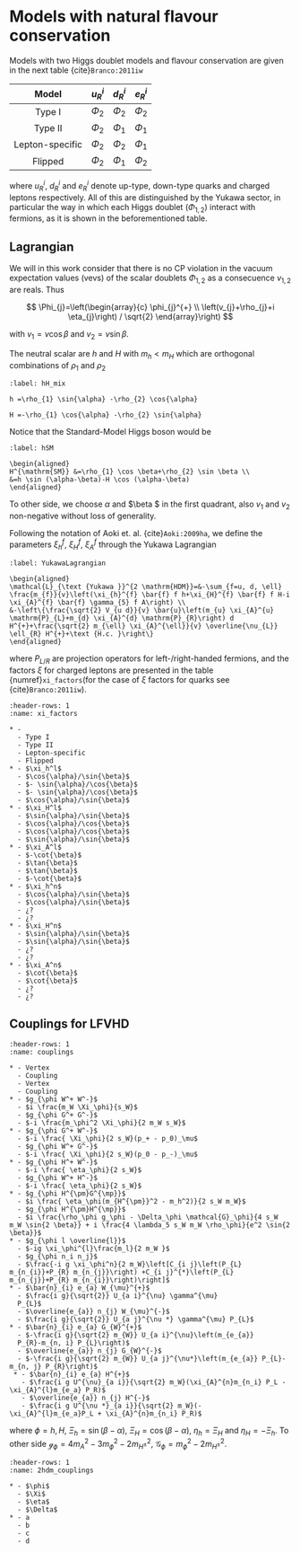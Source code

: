 # Models with natural flavour conservation

Models with two Higgs doublet models and flavour conservation are given in the next table {cite}`Branco:2011iw`


|    **Model**     |  $u_{R}^{i}$   | $d_{R}^{i}$  |  $e_{R}^{i}$   |
| :------------:   | :-------------: |:------------: | :-------------: |
| Type I           | $\Phi_{2}$ | $\Phi_{2}$ | $\Phi_{2}$ | 
| Type II          | $\Phi_{2}$ | $\Phi_{1}$ | $\Phi_{1}$ | 
|  Lepton-specific | $\Phi_{2}$ | $\Phi_{2}$ | $\Phi_{1}$ | 
|      Flipped     | $\Phi_{2}$ | $\Phi_{1}$ | $\Phi_{2}$ | 

where $u_{R}^{i}$, $d_{R}^{i}$ and $e_{R}^{i}$ denote up-type, down-type quarks and charged leptons respectively. All of this are distinguished by the Yukawa sector, in particular the way in which each Higgs doublet ($\Phi_{1,2}$) interact with fermions, as it is shown in the beforementioned table. 

## Lagrangian

We will in this work consider that there is no CP violation in the vacuum expectation values (vevs) of the scalar doublets $\Phi_{1,2}$ as a consecuence $v_{1,2}$ are reals. Thus

$$
\Phi_{j}=\left(\begin{array}{c}
\phi_{j}^{+} \\
\left(v_{j}+\rho_{j}+i \eta_{j}\right) / \sqrt{2}
\end{array}\right)
$$

with $v_1 = v \cos{\beta}$ and $v_2 = v \sin{\beta}$. 

The neutral scalar are $h$ and $H$ with $m_h < m_H$ which are orthogonal combinations of $\rho_1$ and $\rho_2$ 

```{math}
:label: hH_mix

h =\rho_{1} \sin{\alpha} -\rho_{2} \cos{\alpha}

H =-\rho_{1} \cos{\alpha} -\rho_{2} \sin{\alpha}
```

Notice that the Standard-Model Higgs boson would be

```{math}
:label: hSM

\begin{aligned}
H^{\mathrm{SM}} &=\rho_{1} \cos \beta+\rho_{2} \sin \beta \\
&=h \sin (\alpha-\beta)-H \cos (\alpha-\beta)
\end{aligned}
```

To other side, we choose $\alpha$ and $\beta $ in the first quadrant, also $v_1$ and $v_2$ non-negative without loss of generality. 

Following the notation of Aoki et. al. {cite}`Aoki:2009ha`, we define the parameters $\xi_h^f$, $\xi_H^f$, $\xi_A^f$ through the Yukawa Lagrangian

```{math}
:label: YukawaLagrangian

\begin{aligned}
\mathcal{L}_{\text {Yukawa }}^{2 \mathrm{HDM}}=&-\sum_{f=u, d, \ell} \frac{m_{f}}{v}\left(\xi_{h}^{f} \bar{f} f h+\xi_{H}^{f} \bar{f} f H-i \xi_{A}^{f} \bar{f} \gamma_{5} f A\right) \\
&-\left\{\frac{\sqrt{2} V_{u d}}{v} \bar{u}\left(m_{u} \xi_{A}^{u} \mathrm{P}_{L}+m_{d} \xi_{A}^{d} \mathrm{P}_{R}\right) d H^{+}+\frac{\sqrt{2} m_{\ell} \xi_{A}^{\ell}}{v} \overline{\nu_{L}} \ell_{R} H^{+}+\text {H.c. }\right\}
\end{aligned}
```

where $P_{L/R}$ are projection operators for left-/right-handed fermions, and the factors $\xi$ for charged leptons are presented in the table  {numref}`xi_factors`(for the case of $\xi$ factors for quarks see {cite}`Branco:2011iw`).

```{list-table}
:header-rows: 1
:name: xi_factors

* - 
  - Type I 
  - Type II
  - Lepton-specific
  - Flipped 
* - $\xi_h^l$
  - $\cos{\alpha}/\sin{\beta}$
  - $- \sin{\alpha}/\cos{\beta}$
  - $- \sin{\alpha}/\cos{\beta}$
  - $\cos{\alpha}/\sin{\beta}$
* - $\xi_H^l$
  - $\sin{\alpha}/\sin{\beta}$
  - $\cos{\alpha}/\cos{\beta}$
  - $\cos{\alpha}/\cos{\beta}$
  - $\sin{\alpha}/\sin{\beta}$
* - $\xi_A^l$
  - $-\cot{\beta}$
  - $\tan{\beta}$
  - $\tan{\beta}$
  - $-\cot{\beta}$
* - $\xi_h^n$
  - $\cos{\alpha}/\sin{\beta}$
  - $\cos{\alpha}/\sin{\beta}$
  - ¿?
  - ¿?
* - $\xi_H^n$
  - $\sin{\alpha}/\sin{\beta}$
  - $\sin{\alpha}/\sin{\beta}$
  - ¿?
  - ¿?
* - $\xi_A^n$
  - $\cot{\beta}$
  - $\cot{\beta}$
  - ¿?
  - ¿?
```

## Couplings for LFVHD

```{list-table}
:header-rows: 1
:name: couplings

* - Vertex
  - Coupling
  - Vertex
  - Coupling
* - $g_{\phi W^+ W^-}$
  - $i \frac{m_W \Xi_\phi}{s_W}$
  - $g_{\phi G^+ G^-}$
  - $-i \frac{m_\phi^2 \Xi_\phi}{2 m_W s_W}$
* - $g_{\phi G^+ W^-}$
  - $-i \frac{ \Xi_\phi}{2 s_W}(p_+ - p_0)_\mu$
  - $g_{\phi W^+ G^-}$
  - $-i \frac{ \Xi_\phi}{2 s_W}(p_0 - p_-)_\mu$
* - $g_{\phi H^+ W^-}$
  - $-i \frac{ \eta_\phi}{2 s_W}$
  - $g_{\phi W^+ H^-}$
  - $-i \frac{ \eta_\phi}{2 s_W}$
* - $g_{\phi H^{\pm}G^{\mp}}$
  - $i \frac{ \eta_\phi(m_{H^{\pm}}^2 - m_h^2)}{2 s_W m_W}$
  - $g_{\phi H^{\pm}H^{\mp}}$
  - $i \frac{\rho_\phi g_\phi - \Delta_\phi \mathcal{G}_\phi}{4 s_W m_W \sin{2 \beta}} + i \frac{4 \lambda_5 s_W m_W \rho_\phi}{e^2 \sin{2 \beta}}$
* - $g_{\phi l \overline{l}}$
  - $-ig \xi_\phi^{l}\frac{m_l}{2 m_W }$
  - $g_{\phi n_i n_j}$
  - $\frac{-i g \xi_\phi^n}{2 m_W}\left[C_{i j}\left(P_{L} m_{n_{i}}+P_{R} m_{n_{j}}\right) +C_{i j}^{*}\left(P_{L} m_{n_{j}}+P_{R} m_{n_{i}}\right)\right]$
* - $\bar{n}_{i} e_{a} W_{\mu}^{+}$
  - $\frac{i g}{\sqrt{2}} U_{a i}^{\nu} \gamma^{\mu}
  P_{L}$
  - $\overline{e_{a}} n_{j} W_{\mu}^{-}$
  - $\frac{i g}{\sqrt{2}} U_{a j}^{\nu *} \gamma^{\mu} P_{L}$
* - $\bar{n}_{i} e_{a} G_{W}^{+}$
  - $-\frac{i g}{\sqrt{2} m_{W}} U_{a i}^{\nu}\left(m_{e_{a}}
  P_{R}-m_{n, i} P_{L}\right)$
  - $\overline{e_{a}} n_{j} G_{W}^{-}$
  - $-\frac{i g}{\sqrt{2} m_{W}} U_{a j}^{\nu*}\left(m_{e_{a}} P_{L}-m_{n, j} P_{R}\right)$
 * - $\bar{n}_{i} e_{a} H^{+}$
   - $\frac{i g U^{\nu}_{a i}}{\sqrt{2} m_W}(\xi_{A}^{n}m_{n_i} P_L -  \xi_{A}^{l}m_{e_a} P_R)$
   - $\overline{e_{a}} n_{j} H^{-}$
   - $\frac{i g U^{\nu *}_{a i}}{\sqrt{2} m_W}(-  \xi_{A}^{l}m_{e_a}P_L + \xi_{A}^{n}m_{n_i} P_R)$
```
where $\phi = h,H$, $\Xi_h = \sin{(\beta - \alpha)}$, $\Xi_H = \cos{(\beta - \alpha)}$, $\eta_h = \Xi_H$ and $\eta_H =-\Xi_h$. To other side $\mathcal{g}_\phi =4 m_A^2 -3 m_\phi^2-2 m_{H^\pm}^2$, $\mathcal{G}_\phi = m_\phi^2 - 2 m_{H^\pm}^2$.

```{list-table}
:header-rows: 1
:name: 2hdm_couplings

* - $\phi$
  - $\Xi$
  - $\eta$
  - $\Delta$
* - a
  - b
  - c
  - d
```

